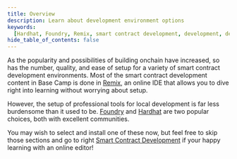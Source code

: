 ```yaml
---
title: Overview
description: Learn about development environment options
keywords:
  [Hardhat, Foundry, Remix, smart contract development, development, development environments]
hide_table_of_contents: false
---
```


As the popularity and possibilities of building onchain have increased, so has the number, quality, and ease of setup for a variety of smart contract development environments. Most of the smart contract development content in Base Camp is done in [Remix], an online IDE that allows you to dive right into learning without worrying about setup.

However, the setup of professional tools for local development is far less burdensome than it used to be. [Foundry] and [Hardhat] are two popular choices, both with excellent communities.

You may wish to select and install one of these now, but feel free to skip those sections and go to right [Smart Contract Development] if your happy learning with an online editor!

[Remix]: https://remix.ethereum.org/
[Foundry]: https://book.getfoundry.sh/
[Hardhat]: https://hardhat.org/
[Smart Contract Development]: ../introduction-to-solidity/introduction-to-solidity-overview
